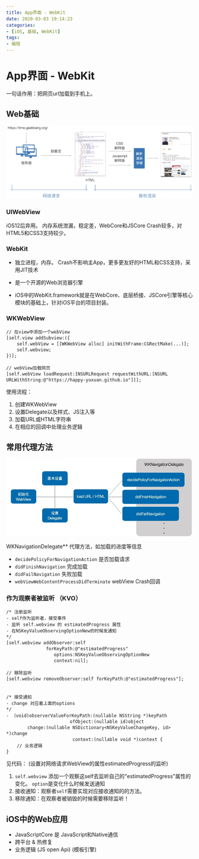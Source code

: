 ```yaml
---
title: App界面 - WebKit
date: 2020-03-03 19:14:23
categories:
- [iOS, 基础, WebKit]
tags:
- 编程
---
```


# App界面 - WebKit
一句话作用：把网页url加载到手机上。



## Web基础

![](https://raw.githubusercontent.com/happy-yuxuan/picgo/master/img/15655779413945.jpg)



### UIWebView

iOS12后弃用。
内存系统泄漏，稳定差，WebCore和JSCore Crash较多，对HTML5和CSS3支持较少。



### WebKit

* 独立进程，内存。 Crash不影响主App，更多更友好的HTML和CSS支持，采用JIT技术

* 是一个开源的Web浏览器引擎
* iOS中的WebKit.framework就是在WebCore、底层桥接、JSCore引擎等核心模块的基础上，针对iOS平台的项目封装。



### WKWebView

```objc
// 在view中添加一个webView
[self.view addSubview:({
	self.webView = [[WKWebView alloc] initWithFrame:CGRectMake(...)];
    self.webview;
})];

// webView加载网页
[self.webView loadRequest:[NSURLRequest requestWithURL:[NSURL URLWithString:@"https://happy-yuxuan.github.io"]]];
```

使用流程：

1. 创建WKWebView
2. 设置Delegate以及样式、JS注入等
3. 加载URL或HTML字符串
4. 在相应的回调中处理业务逻辑



## 常用代理方法 

![](https://raw.githubusercontent.com/happy-yuxuan/picgo/master/img/15717295162779.jpg)

WKNavigationDelegate**  代理方法，如加载的进度等信息

* `decidePolicyForNavigationAction` 是否加载请求
* `didFinishNavigation` 完成加载
* `didFailNavigation` 失败加载
* `webViewWebContentProcessDidTerminate` webView Crash回调




### 作为观察者被监听 （KVO）
```objc
/* 注册监听
- self作为监听者，接受事件
- 监听 self.webview 的 estimatedProgress 属性
- 在NSKeyValueObservingOptionNew的时候发通知
*/
[self.webview addObserver:self
    		   forKeyPath:@"estimatedProgress"
    			  options:NSKeyValueObservingOptionNew
    			  context:nil];

// 移除监听
[self.webview removeObserver:self forKeyPath:@"estimatedProgress"];


/* 接受通知
- change 对应着上面的options
*/
- （void)observerValueForKeyPath:(nullable NSString *)keyPath
    				    ofObject:(nullable id)object
        change:(nullable NSDictionary<NSKeyValueChangeKey, id> *)change
        				 context:(nullable void *)context {
	// 业务逻辑
}
```

见代码： (设置对网络请求WebView的属性estimatedProgress的监听)

1. `self.webview` 添加一个观察这self去监听自己的"estimatedProgress"属性的变化。 `option`是变化什么时候发送通知
2. 接收通知：观察者`self`需要实现对应接收通知的的方法。
3. 移除通知：在观察者被销毁的时候需要移除监听！



## iOS中的Web应用

* JavaScriptCore 是 JavaScript和Native通信
* 跨平台 & 热修复
* 业务逻辑 (JS open Api) (模板引擎)